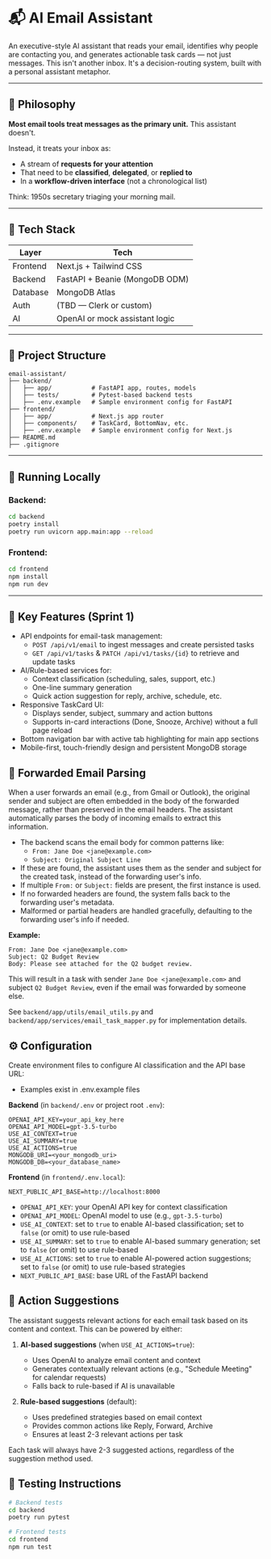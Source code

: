 # 📬 AI Email Assistant

An executive-style AI assistant that reads your email, identifies why people are contacting you, and generates actionable task cards — not just messages. This isn't another inbox. It's a decision-routing system, built with a personal assistant metaphor.

---

## 🧠 Philosophy

**Most email tools treat messages as the primary unit.** This assistant doesn't.

Instead, it treats your inbox as:
- A stream of **requests for your attention**
- That need to be **classified**, **delegated**, or **replied to**
- In a **workflow-driven interface** (not a chronological list)

Think: 1950s secretary triaging your morning mail.

---

## 🚀 Tech Stack

| Layer     | Tech           |
|-----------|----------------|
| Frontend  | Next.js + Tailwind CSS |
| Backend   | FastAPI + Beanie (MongoDB ODM) |
| Database  | MongoDB Atlas |
| Auth      | (TBD — Clerk or custom) |
| AI        | OpenAI or mock assistant logic |

---

## 📁 Project Structure

```
email-assistant/
├── backend/
│   ├── app/           # FastAPI app, routes, models
│   ├── tests/         # Pytest-based backend tests
│   ├── .env.example   # Sample environment config for FastAPI
├── frontend/
│   ├── app/           # Next.js app router
│   ├── components/    # TaskCard, BottomNav, etc.
│   ├── .env.example   # Sample environment config for Next.js
├── README.md
├── .gitignore
```

---

## 🧪 Running Locally

### Backend:
```bash
cd backend
poetry install
poetry run uvicorn app.main:app --reload
```

### Frontend:
```bash
cd frontend
npm install
npm run dev
```

---

## 🧱 Key Features (Sprint 1)
- API endpoints for email-task management:
  - `POST /api/v1/email` to ingest messages and create persisted tasks  
  - `GET /api/v1/tasks` & `PATCH /api/v1/tasks/{id}` to retrieve and update tasks
- AI/Rule-based services for:
  - Context classification (scheduling, sales, support, etc.)  
  - One-line summary generation  
  - Quick action suggestion for reply, archive, schedule, etc.
- Responsive TaskCard UI:
  - Displays sender, subject, summary and action buttons  
  - Supports in-card interactions (Done, Snooze, Archive) without a full page reload
- Bottom navigation bar with active tab highlighting for main app sections
- Mobile-first, touch-friendly design and persistent MongoDB storage

## 📨 Forwarded Email Parsing

When a user forwards an email (e.g., from Gmail or Outlook), the original sender and subject are often embedded in the body of the forwarded message, rather than preserved in the email headers. The assistant automatically parses the body of incoming emails to extract this information.

- The backend scans the email body for common patterns like:
  - `From: Jane Doe <jane@example.com>`
  - `Subject: Original Subject Line`
- If these are found, the assistant uses them as the sender and subject for the created task, instead of the forwarding user's info.
- If multiple `From:` or `Subject:` fields are present, the first instance is used.
- If no forwarded headers are found, the system falls back to the forwarding user's metadata.
- Malformed or partial headers are handled gracefully, defaulting to the forwarding user's info if needed.

**Example:**

```
From: Jane Doe <jane@example.com>
Subject: Q2 Budget Review
Body: Please see attached for the Q2 budget review.
```

This will result in a task with sender `Jane Doe <jane@example.com>` and subject `Q2 Budget Review`, even if the email was forwarded by someone else.

See `backend/app/utils/email_utils.py` and `backend/app/services/email_task_mapper.py` for implementation details.

## ⚙️ Configuration

Create environment files to configure AI classification and the API base URL:
 - Examples exist in .env.example files

**Backend** (in `backend/.env` or project root `.env`):
```dotenv
OPENAI_API_KEY=your_api_key_here
OPENAI_API_MODEL=gpt-3.5-turbo
USE_AI_CONTEXT=true
USE_AI_SUMMARY=true
USE_AI_ACTIONS=true
MONGODB_URI=<your_mongodb_uri>
MONGODB_DB=<your_database_name>
```

**Frontend** (in `frontend/.env.local`):
```dotenv
NEXT_PUBLIC_API_BASE=http://localhost:8000
```

- `OPENAI_API_KEY`: your OpenAI API key for context classification  
- `OPENAI_API_MODEL`: OpenAI model to use (e.g., `gpt-3.5-turbo`)  
- `USE_AI_CONTEXT`: set to `true` to enable AI-based classification; set to `false` (or omit) to use rule-based
- `USE_AI_SUMMARY`: set to `true` to enable AI-based summary generation; set to `false` (or omit) to use rule-based  
- `USE_AI_ACTIONS`: set to `true` to enable AI-powered action suggestions; set to `false` (or omit) to use rule-based strategies
- `NEXT_PUBLIC_API_BASE`: base URL of the FastAPI backend  

## 🎯 Action Suggestions

The assistant suggests relevant actions for each email task based on its content and context. This can be powered by either:

1. **AI-based suggestions** (when `USE_AI_ACTIONS=true`):
   - Uses OpenAI to analyze email content and context
   - Generates contextually relevant actions (e.g., "Schedule Meeting" for calendar requests)
   - Falls back to rule-based if AI is unavailable

2. **Rule-based suggestions** (default):
   - Uses predefined strategies based on email context
   - Provides common actions like Reply, Forward, Archive
   - Ensures at least 2-3 relevant actions per task

Each task will always have 2-3 suggested actions, regardless of the suggestion method used.

## 🧪 Testing Instructions

```bash
# Backend tests
cd backend
poetry run pytest

# Frontend tests
cd frontend
npm run test
```
